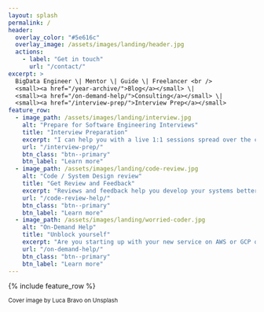 ```yaml
---
layout: splash
permalink: /
header:
  overlay_color: "#5e616c"
  overlay_image: /assets/images/landing/header.jpg
  actions:
    - label: "Get in touch"
      url: "/contact/"
excerpt: >
  BigData Engineer \| Mentor \| Guide \| Freelancer <br />
  <small><a href="/year-archive/">Blog</a></small> \|
  <small><a href="/on-demand-help/">Consulting</a></small> \|
  <small><a href="/interview-prep/">Interview Prep</a></small>
feature_row:
  - image_path: /assets/images/landing/interview.jpg
    alt: "Prepare for Software Engineering Interviews"
    title: "Interview Preparation"
    excerpt: "I can help you with a live 1:1 sessions spread over the course of a few weeks to get you well prepared for Software Engineering interviews."
    url: "/interview-prep/"
    btn_class: "btn--primary"
    btn_label: "Learn more"
  - image_path: /assets/images/landing/code-review.jpg
    alt: "Code / System Design review"
    title: "Get Review and Feedback"
    excerpt: "Reviews and feedback help you develop your systems better. Be it about contributing code or designing large scale systems, constructive feedback helps us all grow. Lets chat about your architecture or the awesome code that you just wrote."
    url: "/code-review-help/"
    btn_class: "btn--primary"
    btn_label: "Learn more"
  - image_path: /assets/images/landing/worried-coder.jpg
    alt: "On-Demand Help"
    title: "Unblock yourself"
    excerpt: "Are you starting up with your new service on AWS or GCP or Azure, and finding it hard to make things work? I can bring my expertise, on-demand, and help you and your team build things faster."
    url: "/on-demand-help/"
    btn_class: "btn--primary"
    btn_label: "Learn more"
---
```


{% include feature_row %}

<small>Cover image by Luca Bravo on Unsplash</small>
